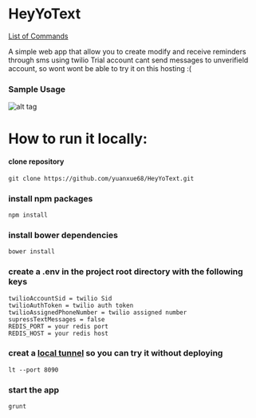 # HeyYoText
[List of Commands](https://enigmatic-ridge-44202.herokuapp.com/#/help) 

A simple web app that allow you to create modify and receive reminders through sms using twilio
Trial account cant send messages to unverifield account, so wont wont be able to try it on this hosting :(
### Sample Usage
![alt tag](http://i.imgur.com/hD2RdEo.jpg)

# How to run it locally:
#### clone repository
```
git clone https://github.com/yuanxue68/HeyYoText.git
```

### install npm packages
```
npm install
```

### install bower dependencies
```
bower install
```

### create a .env in the project root directory with the following keys
```
twilioAccountSid = twilio Sid
twilioAuthToken = twilio auth token
twilioAssignedPhoneNumber = twilio assigned number
supressTextMessages = false
REDIS_PORT = your redis port 
REDIS_HOST = your redis host
```

### creat a [local tunnel](https://github.com/localtunnel/localtunnel) so you can try it without deploying
```
lt --port 8090
```

### start the app 
```
grunt
```



